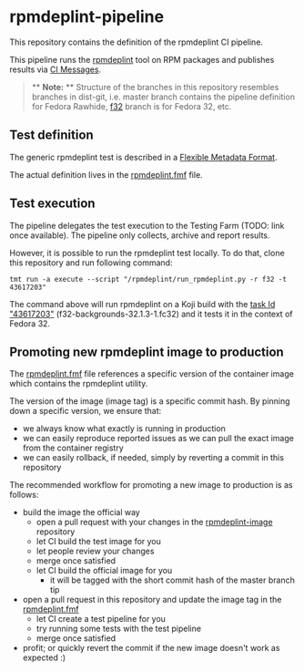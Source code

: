 # rpmdeplint-pipeline

This repository contains the definition of the rpmdeplint CI pipeline.

This pipeline runs the [rpmdeplint](https://github.com/fedora-ci/rpmdeplint-image) tool on RPM packages and publishes results via [CI Messages](https://pagure.io/fedora-ci/messages).

> ** **Note:** ** Structure of the branches in this repository resembles branches in dist-git, i.e. master branch contains the pipeline definition for Fedora Rawhide, [f32](https://github.com/fedora-ci/rpmdeplint-pipeline/tree/f32) branch is for Fedora 32, etc.

## Test definition

The generic rpmdeplint test is described in a [Flexible Metadata Format](https://pagure.io/fedora-ci/metadata).

The actual definition lives in the [rpmdeplint.fmf](./rpmdeplint.fmf) file.

## Test execution

The pipeline delegates the test execution to the Testing Farm (TODO: link once available). The pipeline only collects, archive and report results.

However, it is possible to run the rpmdeplint test locally. To do that, clone this repository and run following command:

```shell
tmt run -a execute --script "/rpmdeplint/run_rpmdeplint.py -r f32 -t 43617203"
```

The command above will run rpmdeplint on a Koji build with the [task Id "43617203"](https://koji.fedoraproject.org/koji/taskinfo?taskID=43617203) (f32-backgrounds-32.1.3-1.fc32) and it tests it in the context of Fedora 32.

## Promoting new rpmdeplint image to production

The [rpmdeplint.fmf](./rpmdeplint.fmf) file references a specific version of the container image which contains the rpmdeplint utility.

The version of the image (image tag) is a specific commit hash. By pinning down a specific version, we ensure that:

* we always know what exactly is running in production
* we can easily reproduce reported issues as we can pull the exact image from the container registry
* we can easily rollback, if needed, simply by reverting a commit in this repository

The recommended workflow for promoting a new image to production is as follows:

* build the image the official way
  * open a pull request with your changes in the [rpmdeplint-image](https://github.com/fedora-ci/rpmdeplint-image) repository
  * let CI build the test image for you
  * let people review your changes
  * merge once satisfied
  * let CI build the official image for you
    * it will be tagged with the short commit hash of the master branch tip
* open a pull request in this repository and update the image tag in the [rpmdeplint.fmf](./rpmdeplint.fmf)
  * let CI create a test pipeline for you
  * try running some tests with the test pipeline
  * merge once satisfied
* profit; or quickly revert the commit if the new image doesn't work as expected :)
